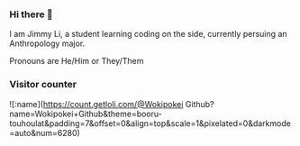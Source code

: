 ### Hi there 👋

I am Jimmy Li, a student learning coding on the side, currently persuing an Anthropology major.

Pronouns are He/Him or They/Them

### Visitor counter

![:name](https://count.getloli.com/@Wokipokei Github?name=Wokipokei+Github&theme=booru-touhoulat&padding=7&offset=0&align=top&scale=1&pixelated=0&darkmode=auto&num=6280)
